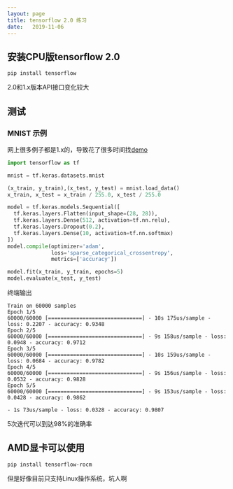 ```yaml
---
layout: page
title: tensorflow 2.0 练习
date:   2019-11-06
---
```


## 安装CPU版tensorflow 2.0

`pip install tensorflow`

2.0和1.x版本API接口变化较大

## 测试

### MNIST 示例

网上很多例子都是1.x的，导致花了很多时间找[demo](https://cloud.tencent.com/developer/article/1519704)

```python
import tensorflow as tf

mnist = tf.keras.datasets.mnist

(x_train, y_train),(x_test, y_test) = mnist.load_data()
x_train, x_test = x_train / 255.0, x_test / 255.0

model = tf.keras.models.Sequential([
  tf.keras.layers.Flatten(input_shape=(28, 28)),
  tf.keras.layers.Dense(512, activation=tf.nn.relu),
  tf.keras.layers.Dropout(0.2),
  tf.keras.layers.Dense(10, activation=tf.nn.softmax)
])
model.compile(optimizer='adam',
              loss='sparse_categorical_crossentropy',
              metrics=['accuracy'])

model.fit(x_train, y_train, epochs=5)
model.evaluate(x_test, y_test)
```
终端输出

```
Train on 60000 samples
Epoch 1/5
60000/60000 [==============================] - 10s 175us/sample - loss: 0.2207 - accuracy: 0.9348
Epoch 2/5
60000/60000 [==============================] - 9s 158us/sample - loss: 0.0948 - accuracy: 0.9712
Epoch 3/5
60000/60000 [==============================] - 10s 159us/sample - loss: 0.0684 - accuracy: 0.9782
Epoch 4/5
60000/60000 [==============================] - 9s 156us/sample - loss: 0.0532 - accuracy: 0.9828
Epoch 5/5
60000/60000 [==============================] - 9s 153us/sample - loss: 0.0428 - accuracy: 0.9862

- 1s 73us/sample - loss: 0.0328 - accuracy: 0.9807

```

5次迭代可以到达98%的准确率

## AMD显卡可以使用

`pip install tensorflow-rocm`

但是好像目前只支持Linux操作系统，坑人啊


